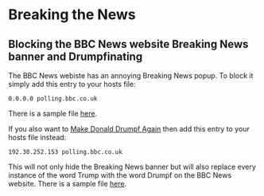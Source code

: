 # Breaking the News
## Blocking the BBC News website Breaking News banner and Drumpfinating

The BBC News webiste has an annoying Breaking News popup. To block it simply add this entry to your hosts file:
```
0.0.0.0 polling.bbc.co.uk
```
There is a sample file [here](https://raw.githubusercontent.com/BreakingTheNews/BreakingTheNews.github.io/master/hosts).

If you also want to [Make Donald Drumpf Again](http://donaldjdrumpf.com/) then add this entry to your hosts file instead:
```
192.30.252.153 polling.bbc.co.uk
```
This will not only hide the Breaking News banner but will also replace every instance of the word Trump with the word Drumpf on the BBC News website.
There is a sample file [here](https://raw.githubusercontent.com/BreakingTheNews/BreakingTheNews.github.io/master/prank).
